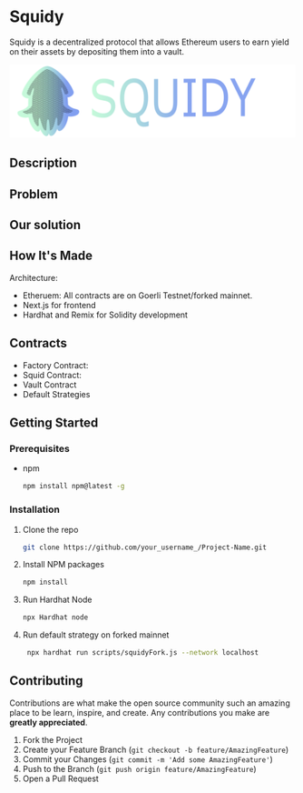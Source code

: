 # Squidy

 Squidy is a decentralized protocol that allows Ethereum users to earn yield on their assets by depositing them into a vault.

<img src="public/SquidyFinal.png" >

## Description


## Problem



## Our solution



## How It's Made

Architecture:

- Etheruem: All contracts are on Goerli Testnet/forked mainnet.
- Next.js for frontend
- Hardhat and Remix for Solidity development


## Contracts

- Factory Contract: 
- Squid Contract: 
- Vault Contract
- Default Strategies

<!-- GETTING STARTED -->

## Getting Started

### Prerequisites

- npm
  ```sh
  npm install npm@latest -g
  ```

### Installation

1. Clone the repo
   ```sh
   git clone https://github.com/your_username_/Project-Name.git
   ```
2. Install NPM packages
   ```sh
   npm install
   ```
3. Run Hardhat Node
   ```sh
   npx Hardhat node
   ```
4. Run default strategy on forked mainnet
   ```sh
    npx hardhat run scripts/squidyFork.js --network localhost 
   ```
<!-- CONTRIBUTING -->

## Contributing

Contributions are what make the open source community such an amazing place to be learn, inspire, and create. Any contributions you make are **greatly appreciated**.

1. Fork the Project
2. Create your Feature Branch (`git checkout -b feature/AmazingFeature`)
3. Commit your Changes (`git commit -m 'Add some AmazingFeature'`)
4. Push to the Branch (`git push origin feature/AmazingFeature`)
5. Open a Pull Request




